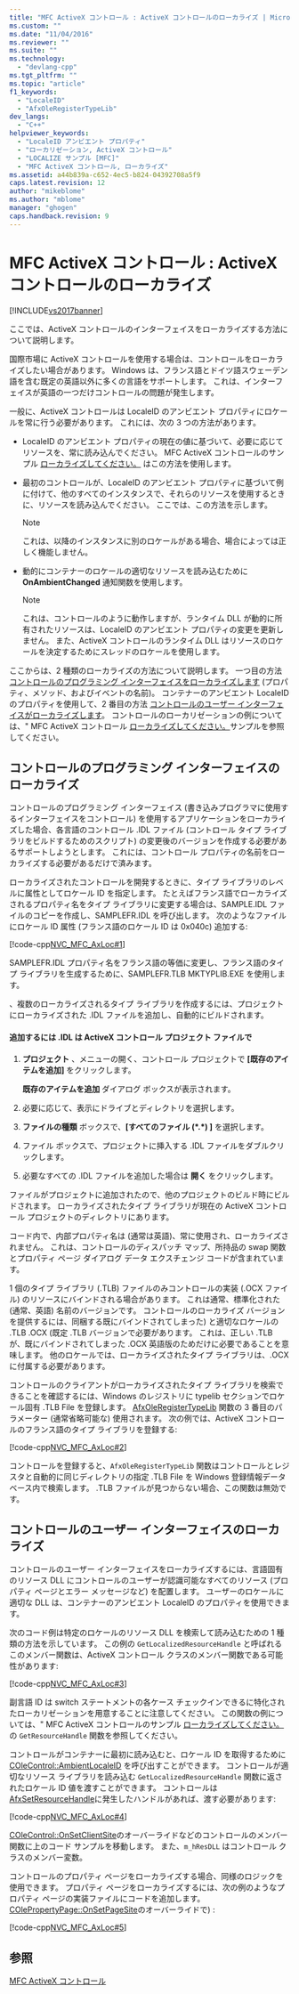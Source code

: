 ```yaml
---
title: "MFC ActiveX コントロール : ActiveX コントロールのローカライズ | Microsoft Docs"
ms.custom: ""
ms.date: "11/04/2016"
ms.reviewer: ""
ms.suite: ""
ms.technology: 
  - "devlang-cpp"
ms.tgt_pltfrm: ""
ms.topic: "article"
f1_keywords: 
  - "LocaleID"
  - "AfxOleRegisterTypeLib"
dev_langs: 
  - "C++"
helpviewer_keywords: 
  - "LocaleID アンビエント プロパティ"
  - "ローカリゼーション, ActiveX コントロール"
  - "LOCALIZE サンプル [MFC]"
  - "MFC ActiveX コントロール, ローカライズ"
ms.assetid: a44b839a-c652-4ec5-b824-04392708a5f9
caps.latest.revision: 12
author: "mikeblome"
ms.author: "mblome"
manager: "ghogen"
caps.handback.revision: 9
---
```

# MFC ActiveX コントロール : ActiveX コントロールのローカライズ
[!INCLUDE[vs2017banner](../assembler/inline/includes/vs2017banner.md)]

ここでは、ActiveX コントロールのインターフェイスをローカライズする方法について説明します。  
  
 国際市場に ActiveX コントロールを使用する場合は、コントロールをローカライズしたい場合があります。  Windows は、フランス語とドイツ語スウェーデン語を含む既定の英語以外に多くの言語をサポートします。  これは、インターフェイスが英語の一つだけコントロールの問題が発生します。  
  
 一般に、ActiveX コントロールは LocaleID のアンビエント プロパティにロケールを常に行う必要があります。  これには、次の 3 つの方法があります。  
  
-   LocaleID のアンビエント プロパティの現在の値に基づいて、必要に応じてリソースを、常に読み込んでください。  MFC ActiveX コントロールのサンプル [ローカライズしてください。](../top/visual-cpp-samples.md) はこの方法を使用します。  
  
-   最初のコントロールが、LocaleID のアンビエント プロパティに基づいて例に付けて、他のすべてのインスタンスで、それらのリソースを使用するときに、リソースを読み込んでください。  ここでは、この方法を示します。  
  
    > [!NOTE]
    >  これは、以降のインスタンスに別のロケールがある場合、場合によっては正しく機能しません。  
  
-   動的にコンテナーのロケールの適切なリソースを読み込むために **OnAmbientChanged** 通知関数を使用します。  
  
    > [!NOTE]
    >  これは、コントロールのように動作しますが、ランタイム DLL が動的に所有されたリソースは、LocaleID のアンビエント プロパティの変更を更新しません。  また、ActiveX コントロールのランタイム DLL はリソースのロケールを決定するためにスレッドのロケールを使用します。  
  
 ここからは、2 種類のローカライズの方法について説明します。  一つ目の方法 [コントロールのプログラミング インターフェイスをローカライズします](#_core_localizing_your_control.92.s_programmability_interface) \(プロパティ、メソッド、およびイベントの名前\)。  コンテナーのアンビエント LocaleID のプロパティを使用して、2 番目の方法 [コントロールのユーザー インターフェイスがローカライズします](#_core_localizing_the_control.92.s_user_interface)。  コントロールのローカリゼーションの例については、" MFC ActiveX コントロール [ローカライズしてください。](../top/visual-cpp-samples.md)サンプルを参照してください。  
  
##  <a name="_core_localizing_your_control.92.s_programmability_interface"></a> コントロールのプログラミング インターフェイスのローカライズ  
 コントロールのプログラミング インターフェイス \(書き込みプログラマに使用するインターフェイスをコントロール\) を使用するアプリケーションをローカライズした場合、各言語のコントロール .IDL ファイル \(コントロール タイプ ライブラリをビルドするためのスクリプト\) の変更後のバージョンを作成する必要があるサポートしようとします。  これには、コントロール プロパティの名前をローカライズする必要があるだけで済みます。  
  
 ローカライズされたコントロールを開発するときに、タイプ ライブラリのレベルに属性としてロケール ID を指定します。  たとえばフランス語でローカライズされるプロパティ名をタイプ ライブラリに変更する場合は、SAMPLE.IDL ファイルのコピーを作成し、SAMPLEFR.IDL を呼び出します。  次のようなファイルにロケール ID 属性 \(フランス語のロケール ID は 0x040c\) 追加する:  
  
 [!code-cpp[NVC_MFC_AxLoc#1](../mfc/codesnippet/CPP/mfc-activex-controls-localizing-an-activex-control_1.idl)]  
  
 SAMPLEFR.IDL プロパティ名をフランス語の等価に変更し、フランス語のタイプ ライブラリを生成するために、SAMPLEFR.TLB MKTYPLIB.EXE を使用します。  
  
 、複数のローカライズされるタイプ ライブラリを作成するには、プロジェクトにローカライズされた .IDL ファイルを追加し、自動的にビルドされます。  
  
#### 追加するには .IDL は ActiveX コントロール プロジェクト ファイルで  
  
1.  **プロジェクト** 、メニューの開く、コントロール プロジェクトで **\[既存のアイテムを追加\]** をクリックします。  
  
     **既存のアイテムを追加** ダイアログ ボックスが表示されます。  
  
2.  必要に応じて、表示にドライブとディレクトリを選択します。  
  
3.  **ファイルの種類** ボックスで、**\[すべてのファイル \(\*.\*\) \]** を選択します。  
  
4.  ファイル ボックスで、プロジェクトに挿入する .IDL ファイルをダブルクリックします。  
  
5.  必要なすべての .IDL ファイルを追加した場合は **開く** をクリックします。  
  
 ファイルがプロジェクトに追加されたので、他のプロジェクトのビルド時にビルドされます。  ローカライズされたタイプ ライブラリが現在の ActiveX コントロール プロジェクトのディレクトリにあります。  
  
 コード内で、内部プロパティ名は \(通常は英語\)、常に使用され、ローカライズされません。  これは、コントロールのディスパッチ マップ、所持品の swap 関数とプロパティ ページ ダイアログ データ エクスチェンジ コードが含まれています。  
  
 1 個のタイプ ライブラリ \(.TLB\) ファイルのみコントロールの実装 \(.OCX ファイル\) のリソースにバインドされる場合があります。  これは通常、標準化された \(通常、英語\) 名前のバージョンです。  コントロールのローカライズ バージョンを提供するには、同梱する既にバインドされてしまった\) と適切なロケールの .TLB .OCX \(既定 .TLB バージョンで必要があります。  これは、正しい .TLB が、既にバインドされてしまった .OCX 英語版のためだけに必要であることを意味します。  他のロケールでは、ローカライズされたタイプ ライブラリは、.OCX に付属する必要があります。  
  
 コントロールのクライアントがローカライズされたタイプ ライブラリを検索できることを確認するには、Windows のレジストリに typelib セクションでロケール固有 .TLB File を登録します。  [AfxOleRegisterTypeLib](../Topic/AfxOleRegisterTypeLib.md) 関数の 3 番目のパラメーター \(通常省略可能な\) 使用されます。  次の例では、ActiveX コントロールのフランス語のタイプ ライブラリを登録する:  
  
 [!code-cpp[NVC_MFC_AxLoc#2](../mfc/codesnippet/CPP/mfc-activex-controls-localizing-an-activex-control_2.cpp)]  
  
 コントロールを登録すると、`AfxOleRegisterTypeLib` 関数はコントロールとレジスタと自動的に同じディレクトリの指定 .TLB File を Windows 登録情報データベース内で検索します。  .TLB ファイルが見つからない場合、この関数は無効です。  
  
##  <a name="_core_localizing_the_control.92.s_user_interface"></a> コントロールのユーザー インターフェイスのローカライズ  
 コントロールのユーザー インターフェイスをローカライズするには、言語固有のリソース DLL にコントロールのユーザーが認識可能なすべてのリソース \(プロパティ ページとエラー メッセージなど\) を配置します。  ユーザーのロケールに適切な DLL は、コンテナーのアンビエント LocaleID のプロパティを使用できます。  
  
 次のコード例は特定のロケールのリソース DLL を検索して読み込むための 1 種類の方法を示しています。  この例の `GetLocalizedResourceHandle` と呼ばれるこのメンバー関数は、ActiveX コントロール クラスのメンバー関数である可能性があります:  
  
 [!code-cpp[NVC_MFC_AxLoc#3](../mfc/codesnippet/CPP/mfc-activex-controls-localizing-an-activex-control_3.cpp)]  
  
 副言語 ID は switch ステートメントの各ケース チェックインできるに特化されたローカリゼーションを用意することに注意してください。  この関数の例については、" MFC ActiveX コントロールのサンプル [ローカライズしてください。](../top/visual-cpp-samples.md)の `GetResourceHandle` 関数を参照してください。  
  
 コントロールがコンテナーに最初に読み込むと、ロケール ID を取得するために [COleControl::AmbientLocaleID](../Topic/COleControl::AmbientLocaleID.md) を呼び出すことができます。  コントロールが適切なリソース ライブラリを読み込む `GetLocalizedResourceHandle` 関数に返されたロケール ID 値を渡すことができます。  コントロールは [AfxSetResourceHandle](../Topic/AfxSetResourceHandle.md)に発生したハンドルがあれば、渡す必要があります:  
  
 [!code-cpp[NVC_MFC_AxLoc#4](../mfc/codesnippet/CPP/mfc-activex-controls-localizing-an-activex-control_4.cpp)]  
  
 [COleControl::OnSetClientSite](../Topic/COleControl::OnSetClientSite.md)のオーバーライドなどのコントロールのメンバー関数に上のコード サンプルを移動します。  また、`m_hResDLL` はコントロール クラスのメンバー変数。  
  
 コントロールのプロパティ ページをローカライズする場合、同様のロジックを使用できます。  プロパティ ページをローカライズするには、次の例のようなプロパティ ページの実装ファイルにコードを追加します。[COlePropertyPage::OnSetPageSite](../Topic/COlePropertyPage::OnSetPageSite.md)のオーバーライドで\) :  
  
 [!code-cpp[NVC_MFC_AxLoc#5](../mfc/codesnippet/CPP/mfc-activex-controls-localizing-an-activex-control_5.cpp)]  
  
## 参照  
 [MFC ActiveX コントロール](../mfc/mfc-activex-controls.md)